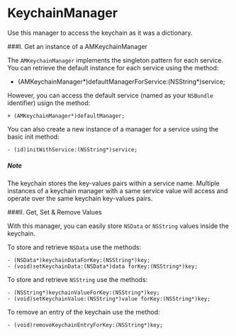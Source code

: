 KeychainManager
===============

Use this manager to access the keychain as it was a dictionary.

###I. Get an instance of a AMKeychainManager

The `AMKeychainManager` implements the singleton pattern for each service. You can retrieve the default instance for each service using the method:

  + (AMKeychainManager*)defaultManagerForService:(NSString*)service;

However, you can access the default service (named as your `NSBundle` identifier) usign the method:
	
	+ (AMKeychainManager*)defaultManager;

You can also create a new instance of a manager for a service using the basic init method:

	- (id)initWithService:(NSString*)service;
	
##### Note
The keychain stores the key-values pairs within a service name. Multiple instances of a keychain manager with a same service value will access and operate over the same keychain key-values pairs.

###II. Get, Set & Remove Values

With this manager, you can easily store `NSData` or `NSString` values inside the keychain. 

To store and retrieve `NSData` use the methods:

	- (NSData*)keychainDataForKey:(NSString*)key;
	- (void)setKeychainData:(NSData*)data forKey:(NSString*)key;

To store and retrieve `NSString` use the methods:

	- (NSString*)keychainValueForKey:(NSString*)key;
	- (void)setKeychainValue:(NSString*)value forKey:(NSString*)key;

To remove an entry of the keychain use the method:

	- (void)removeKeychainEntryForKey:(NSString*)key;
